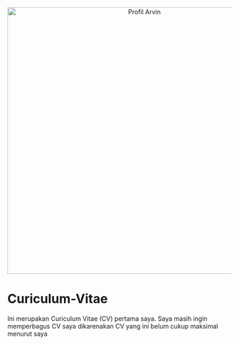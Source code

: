 <p align="center">
  <img src="https://github.com/arvinprakasawijaya/gambar-saya/blob/main/CV%20ARVIN%20PRAKASA%20WIJAYA%202025%20JPG.jpg?raw=true" alt="Profil Arvin" width="600"/>
</p>

# Curiculum-Vitae 
Ini merupakan Curiculum Vitae (CV) pertama saya. Saya masih ingin memperbagus CV saya dikarenakan CV yang ini belum cukup maksimal menurut saya
